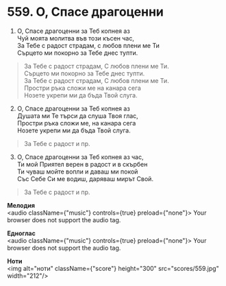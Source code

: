 # 559. О, Спасе драгоценни  

1. О, Спасе драгоценни за Теб копнея аз  
Чуй моята молитва във този късен час,  
За Тебе с радост страдам, с любов плени ме Ти  
Сърцето ми покорно за Тебе днес тупти.  

> За Тебе с радост страдам, С любов плени ме Ти.  
> Сърцето ми покорно за Тебе днес тупти.  
> За Тебе с радост страдам, С любов плени ме Ти.  
> Простри ръка сложи ме на канара сега  
> Нозете укрепи ми да бъда Твой слуга.  

2. О, Спасе драгоценни за Теб копнея аз  
Душата ми Те търси да слуша Твоя глас,  
Простри ръка сложи ме, на канара сега  
Нозете укрепи ми да бъда Твой слуга.  

> За Тебе с радост и пр.  

3. О, Спасе драгоценни за Теб копнея аз час,  
Ти мой Приятел верен в радост и в скърбен  
Ти чуваш мойте вопли и даваш ми покой  
Със Себе Си ме водиш, даряваш мирът Свой.  

> За Тебе с радост и пр.  

__Мелодия__  
<audio className={"music"} controls={true} preload={"none"}><source src="mp3/559.mp3" type="audio/mpeg"/>
Your browser does not support the audio tag.
</audio>  

__Едноглас__  
<audio className={"music"} controls={true} preload={"none"}><source src="transp/559.mp3" type="audio/mpeg"/>
Your browser does not support the audio tag.
</audio>  

__Ноти__  
<img alt="ноти" className={"score"} height="300" src="scores/559.jpg" width="212"/>
